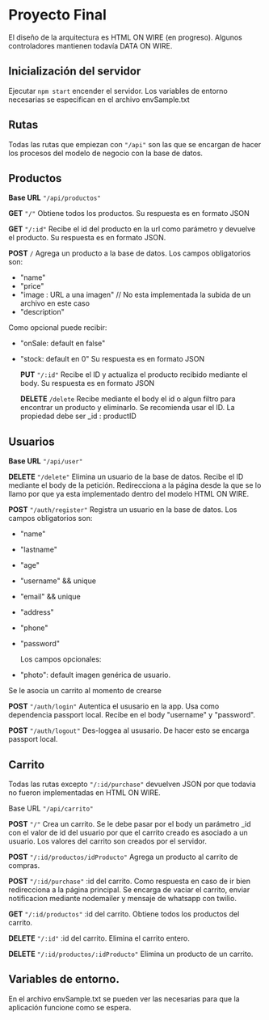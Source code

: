 # Proyecto Final

El diseño de la arquitectura es HTML ON WIRE (en progreso). Algunos controladores mantienen todavía DATA ON WIRE.

## Inicialización del servidor

Ejecutar `npm start` encender el servidor. Los variables de entorno necesarias se especifican en el archivo envSample.txt

## Rutas

Todas las rutas que empiezan con `"/api"` son las que se encargan de hacer los procesos del modelo de negocio con la base de datos.

## Productos

**Base URL** `"/api/productos"`

**GET** `"/"` Obtiene todos los productos. Su respuesta es en formato JSON

**GET** `"/:id"` Recibe el id del producto en la url como parámetro y devuelve el producto. Su respuesta es en formato JSON.

**POST** `/` Agrega un producto a la base de datos. Los campos obligatorios son:

- "name"
- "price"
- "image : URL a una imagen" // No esta implementada la subida de un archivo en este caso
- "description"

Como opcional puede recibir:

- "onSale: default en false"
- "stock: default en 0"
  Su respuesta es en formato JSON

  **PUT** `"/:id"` Recibe el ID y actualiza el producto recibido mediante el body.
  Su respuesta es en formato JSON

  **DELETE** `/delete` Recibe mediante el body el id o algun filtro para encontrar un producto y eliminarlo. Se recomienda usar el ID.
  La propiedad debe ser \_id : productID

## Usuarios

**Base URL** `"/api/user"`

**DELETE** `"/delete"` Elimina un usuario de la base de datos. Recibe el ID mediante el body de la petición. Redirecciona a la página desde la que se lo llamo por que ya esta implementado dentro del modelo HTML ON WIRE.

**POST** `"/auth/register"` Registra un usuario en la base de datos. Los campos obligatorios son:

- "name"
- "lastname"
- "age"
- "username" && unique
- "email" && unique
- "address"
- "phone"
- "password"

  Los campos opcionales:

- "photo": default imagen genérica de usuario.

Se le asocia un carrito al momento de crearse

**POST** `"/auth/login"` Autentica el ususario en la app. Usa como dependencia passport local. Recibe en el body "username" y "password".

**POST** `"/auth/logout"` Des-loggea al ususario. De hacer esto se encarga passport local.

## Carrito

Todas las rutas excepto `"/:id/purchase"` devuelven JSON por que todavia no fueron implementadas en HTML ON WIRE.

Base URL `"/api/carrito"`

**POST** `"/"` Crea un carrito. Se le debe pasar por el body un parámetro \_id con el valor de id del usuario por que el carrito creado es asociado a un usuario. Los valores del carrito son creados por el servidor.

**POST** `"/:id/productos/idProducto"` Agrega un producto al carrito de compras.

**POST** `"/:id/purchase"` :id del carrito. Como respuesta en caso de ir bien redirecciona a la página principal. Se encarga de vaciar el carrito, enviar notificacion mediante nodemailer y mensaje de whatsapp con twilio.

**GET** `"/:id/productos"` :id del carrito. Obtiene todos los productos del carrito.

**DELETE** `"/:id"` :id del carrito. Elimina el carrito entero.

**DELETE** `"/:id/productos/:idProducto"` Elimina un producto de un carrito.

## Variables de entorno.

En el archivo envSample.txt se pueden ver las necesarias para que la aplicación funcione como se espera.
